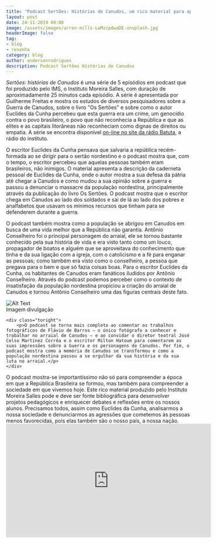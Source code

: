 ```yaml
---
title: "Podcast Sertões: Histórias de Canudos, um rico material para aprofundar reflexões históricas e sociais"
layout: post
date: 24-11-2019 00:00
image: /assets/images/arren-mills-LwMzzpdwaDE-unsplash.jpg
headerImage: false
tag:
- blog
- resenha
category: blog
author: andersonrodrigues
description: Podcast Sertões Histórias de Canudos
---
```

_Sertões: histórias de Canudos_ é uma série de 5 episódios em podcast que foi produzido pelo IMS, o Instituto Moreira Salles, com duração de aproximadamente 25 minutos cada episódio. A série é apresentada por Guilherme Freitas e mostra os estudos de diversos pesquisadores sobre a Guerra de Canudos, sobre o livro "Os Sertões" e sobre como o autor Euclides da Cunha percebeu que esta guerra era um crime, um genocídio contra o povo brasileiro, o povo que não reconhecia a República e que as elites e as capitais litorâneas não reconheciam como dignas de direitos ou empatia. A série se encontra disponível [on-line no site da rádio Batuta](https://radiobatuta.com.br/especiais/sertoes-historias-de-canudos/), a rádio do instituto.

O escritor Euclides da Cunha pensava que salvaria a república recém-formada ao se dirigir para o sertão nordestino e o podcast mostra que, com o tempo, o escritor percebeu que aquelas pessoas também eram brasileiros, não inimigos. O material apresenta a descrição da caderneta pessoal de Euclides da Cunha, onde o autor mostra a sua defesa da pátria até chegar a Canudos e como mudou a sua opinião sobre a guerra e passou a denunciar o massacre da população nordestina, principalmente através da publicação do livro Os Sertões. O podcast mostra que o escritor chega em Canudos ao lado dos soldados e sai de lá ao lado dos pobres e analfabetos que usavam os mínimos recursos que tinham para se defenderem durante a guerra.

O podcast também mostra como a população se abrigou em Canudos em busca de uma vida melhor que a República não garantia. Antônio Conselheiro foi o principal personagem do arraial, ele se tornou bastante conhecido pela sua história de vida e era visto tanto como um louco, propagador de boatos e alguém que se aproveitava do conhecimento que tinha e da sua ligação com a igreja, com o catolicismo e a fé para enganar as pessoas; como também era visto como o conselheiro, a pessoa que pregava para o bem e que só fazia coisas boas. Para o escritor Euclides da Cunha, os habitantes de Canudos eram fanáticos iludidos por Antônio Conselheiro. Através do podcast podemos perceber como o contexto de insatisfação da população nordestina propiciou a criação do arraial de Canudos e tornou Antônio Conselheiro uma das figuras centrais deste fato.

<div class="side-by-side">
    <div class="toleft">
        <img class="image" src="https://andersonrodrigues.pro.br/assets/images/SERTOES_formato_Site_660x472-424x304.png" alt="Alt Text">
        <figcaption class="caption">Imagem divulgação</figcaption>
    </div>

    <div class="toright">
        <p>O podcast se torna mais completo ao comentar os trabalhos fotográficos de Flávio de Barros – o único fotógrafo a conhecer e trabalhar no arraial de Canudos – e ao convidar o diretor teatral José Celso Martinez Corrêa e o escritor Milton Hatoum para comentarem as suas impressões sobre a Guerra e os personagens de Canudos. Por fim, o podcast mostra como a memória de Canudos se transformou e como a população nordestina passou a se orgulhar da sua história e da sua luta no arraial.</p>
    </div>
</div>
O podcast mostra-se importantíssimo não só para compreender a época em que a República Brasileira se formou, mas também para compreender a sociedade em que vivemos hoje. Este rico material produzido pelo Instituto Moreira Salles pode e deve ser fonte bibliográfica para desenvolver projetos pedagógicos e enriquecer debates e reflexões entre os nossos alunos. Precisamos todos, assim como Euclides da Cunha, analisarmos a nossa sociedade e denunciarmos as agressões que cometemos às pessoas menos favorecidas, pois elas também são o nosso país, a nossa nação.

<iframe width="560" height="310" src="https://www.youtube.com/watch?v=6Hsnn7TAsDA" frameborder="0" allowfullscreen></iframe>
